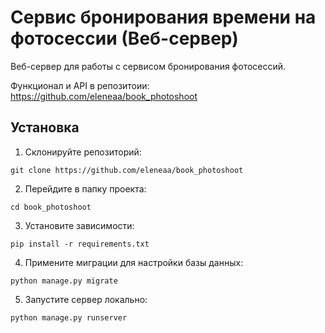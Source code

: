 # Сервис бронирования времени на фотосессии (Веб-сервер)

Веб-сервер для работы с сервисом бронирования фотосессий.

Функционал и API в репозитоии: https://github.com/eleneaa/book_photoshoot


## Установка

1. Склонируйте репозиторий:
  ```
git clone https://github.com/eleneaa/book_photoshoot
  ```
  
2. Перейдите в папку проекта:
  ```
cd book_photoshoot
  ```

3. Установите зависимости:
  ```
pip install -r requirements.txt
  ```

4. Примените миграции для настройки базы данных:
  ```
python manage.py migrate
  ```

5. Запустите сервер локально:
  ```
python manage.py runserver
  ```
